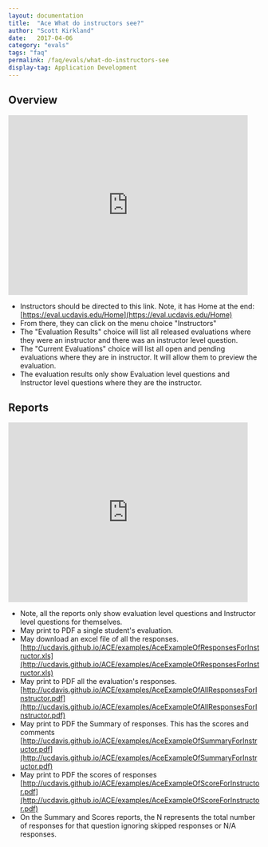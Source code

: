 ```yaml
---
layout: documentation
title:  "Ace What do instructors see?"
author: "Scott Kirkland"
date:   2017-04-06
category: "evals"
tags: "faq"
permalink: /faq/evals/what-do-instructors-see
display-tag: Application Development
---
```


## Overview

<iframe width="480" height="360" src="http://www.youtube.com/embed/Osw0ukoHv0Q" frameborder="0"> </iframe>

- Instructors should be directed to this link. Note, it has Home at the end:
[https://eval.ucdavis.edu/Home](https://eval.ucdavis.edu/Home) 
- From there, they can click on the menu choice "Instructors"
- The "Evaluation Results" choice will list all released evaluations where they were an instructor and there was an instructor level question.
- The "Current Evaluations" choice will list all open and pending evaluations where they are in instructor. It will allow them to preview the evaluation.
- The evaluation results only show Evaluation level questions and Instructor level questions where they are the instructor.

## Reports

<iframe width="480" height="360" src="http://www.youtube.com/embed/IYZme3FGAU8" frameborder="0"> </iframe>

- Note, all the reports only show evaluation level questions and Instructor level questions for themselves.
- May print to PDF a single student's evaluation.
- May download an excel file of all the responses.
[http://ucdavis.github.io/ACE/examples/AceExampleOfResponsesForInstructor.xls](http://ucdavis.github.io/ACE/examples/AceExampleOfResponsesForInstructor.xls) 
- May print to PDF all the evaluation's responses.
[http://ucdavis.github.io/ACE/examples/AceExampleOfAllResponsesForInstructor.pdf](http://ucdavis.github.io/ACE/examples/AceExampleOfAllResponsesForInstructor.pdf) 
- May print to PDF the Summary of responses. This has the scores and comments
[http://ucdavis.github.io/ACE/examples/AceExampleOfSummaryForInstructor.pdf](http://ucdavis.github.io/ACE/examples/AceExampleOfSummaryForInstructor.pdf) 
- May print to PDF the scores of responses
[http://ucdavis.github.io/ACE/examples/AceExampleOfScoreForInstructor.pdf](http://ucdavis.github.io/ACE/examples/AceExampleOfScoreForInstructor.pdf) 
- On the Summary and Scores reports, the N represents the total number of responses for that question ignoring skipped responses or N/A responses.
